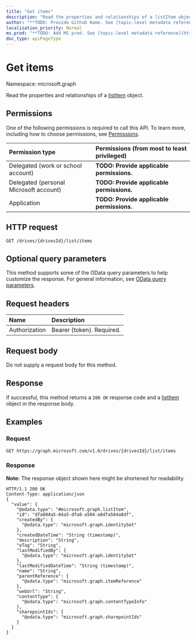 ```yaml
---
title: "Get items"
description: "Read the properties and relationships of a listItem object."
author: "**TODO: Provide Github Name. See [topic-level metadata reference](https://msgo.azurewebsites.net/add/document/guidelines/metadata.html#topic-level-metadata)**"
localization_priority: Normal
ms.prod: "**TODO: Add MS prod. See [topic-level metadata reference](https://msgo.azurewebsites.net/add/document/guidelines/metadata.html#topic-level-metadata)**"
doc_type: apiPageType
---
```


# Get items

Namespace: microsoft.graph

Read the properties and relationships of a [listItem](../resources/listitem.md) object.

## Permissions
One of the following permissions is required to call this API. To learn more, including how to choose permissions, see [Permissions](/concepts/permissions-reference.md).

|Permission type|Permissions (from most to least privileged)|
|:---|:---|
|Delegated (work or school account)|**TODO: Provide applicable permissions.**|
|Delegated (personal Microsoft account)|**TODO: Provide applicable permissions.**|
|Application|**TODO: Provide applicable permissions.**|

## HTTP request

<!-- {
  "blockType": "ignored"
}
-->
``` http
GET /drives/{drivesId}/list/items
```

## Optional query parameters
This method supports some of the OData query parameters to help customize the response. For general information, see [OData query parameters](/graph/query-parameters).

## Request headers
|Name|Description|
|:---|:---|
|Authorization|Bearer {token}. Required.|

## Request body
Do not supply a request body for this method.

## Response

If successful, this method returns a `200 OK` response code and a [listItem](../resources/listitem.md) object in the response body.

## Examples

### Request
<!-- {
  "blockType": "request",
  "name": "get_listitem"
}
-->
``` http
GET https://graph.microsoft.com/v1.0/drives/{drivesId}/list/items
```


### Response
**Note:** The response object shown here might be shortened for readability.
<!-- {
  "blockType": "response",
  "truncated": true,
  "@odata.type": "microsoft.graph.listItem"
}
-->
``` http
HTTP/1.1 200 OK
Content-Type: application/json
{
  "value": {
    "@odata.type": "#microsoft.graph.listItem",
    "id": "dfa804a5-04a5-dfa8-a504-a8dfa504a8df",
    "createdBy": {
      "@odata.type": "microsoft.graph.identitySet"
    },
    "createdDateTime": "String (timestamp)",
    "description": "String",
    "eTag": "String",
    "lastModifiedBy": {
      "@odata.type": "microsoft.graph.identitySet"
    },
    "lastModifiedDateTime": "String (timestamp)",
    "name": "String",
    "parentReference": {
      "@odata.type": "microsoft.graph.itemReference"
    },
    "webUrl": "String",
    "contentType": {
      "@odata.type": "microsoft.graph.contentTypeInfo"
    },
    "sharepointIds": {
      "@odata.type": "microsoft.graph.sharepointIds"
    }
  }
}
```

